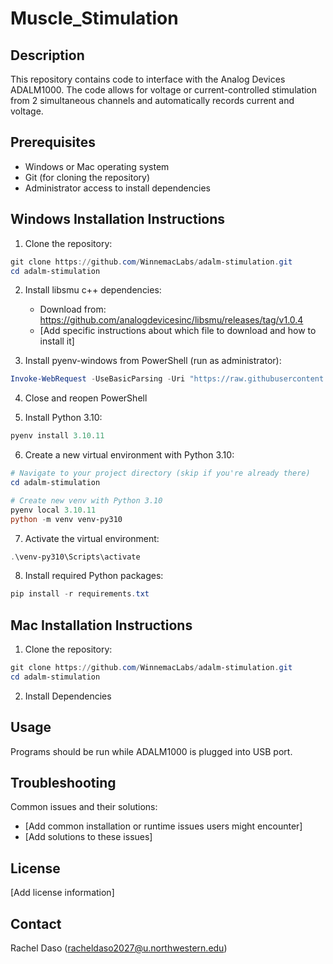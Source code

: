 # Muscle_Stimulation

## Description
This repository contains code to interface with the Analog Devices ADALM1000. The code allows for voltage or current-controlled stimulation from 2 simultaneous channels and automatically records current and voltage. 

## Prerequisites
- Windows or Mac operating system
- Git (for cloning the repository)
- Administrator access to install dependencies

## Windows Installation Instructions

1. Clone the repository:
```powershell
git clone https://github.com/WinnemacLabs/adalm-stimulation.git
cd adalm-stimulation
```

2. Install libsmu c++ dependencies:
   - Download from: https://github.com/analogdevicesinc/libsmu/releases/tag/v1.0.4
   - [Add specific instructions about which file to download and how to install it]

3. Install pyenv-windows from PowerShell (run as administrator):
```powershell
Invoke-WebRequest -UseBasicParsing -Uri "https://raw.githubusercontent.com/pyenv-win/pyenv-win/master/pyenv-win/install-pyenv-win.ps1" -OutFile "./install-pyenv-win.ps1"; &"./install-pyenv-win.ps1"
```

4. Close and reopen PowerShell

5. Install Python 3.10:
```powershell
pyenv install 3.10.11
```

6. Create a new virtual environment with Python 3.10:
```powershell
# Navigate to your project directory (skip if you're already there)
cd adalm-stimulation

# Create new venv with Python 3.10
pyenv local 3.10.11
python -m venv venv-py310
```

7. Activate the virtual environment:
```powershell
.\venv-py310\Scripts\activate
```

8. Install required Python packages:
```powershell
pip install -r requirements.txt
```

## Mac Installation Instructions

1. Clone the repository:
```powershell
git clone https://github.com/WinnemacLabs/adalm-stimulation.git
cd adalm-stimulation
```

2. Install Dependencies


## Usage
Programs should be run while ADALM1000 is plugged into USB port. 


## Troubleshooting
Common issues and their solutions:
- [Add common installation or runtime issues users might encounter]
- [Add solutions to these issues]

## License
[Add license information]

## Contact
Rachel Daso (racheldaso2027@u.northwestern.edu)
